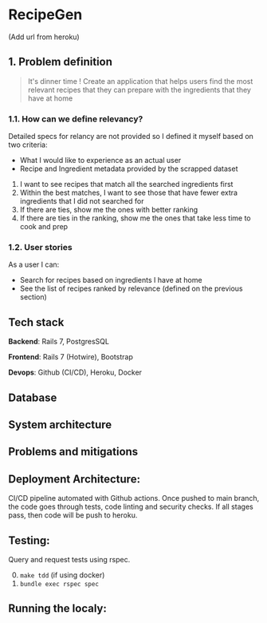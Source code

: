 # RecipeGen

(Add url from heroku)

## 1. Problem definition

> It's dinner time ! Create an application that helps users find the most relevant recipes that they can prepare with the ingredients that they have at home

### 1.1. How can we define relevancy?

Detailed specs for relancy are not provided so I defined it myself based on two criteria:

- What I would like to experience as an actual user
- Recipe and Ingredient metadata provided by the scrapped dataset

1. I want to see recipes that match all the searched ingredients first 
2. Within the best matches, I want to see those that have fewer extra ingredients that I did not searched for
3. If there are ties, show me the ones with better ranking
4. If there are ties in the ranking, show me the ones that take less time to cook and prep

### 1.2. User stories

As a user I can: 

- Search for recipes based on ingredients I have at home
- See the list of recipes ranked by relevance (defined on the previous section)

## Tech stack

**Backend**: Rails 7, PostgresSQL

**Frontend**: Rails 7 (Hotwire), Bootstrap

**Devops**: Github (CI/CD), Heroku, Docker

## Database



## System architecture


## Problems and mitigations

## Deployment Architecture: 
CI/CD pipeline automated with Github actions. Once pushed to main branch, the code goes through tests, code linting and security checks. If all stages pass, then code will be push to heroku. 

## Testing: 
Query and request tests using rspec. 

0. `make tdd` (if using docker)
1. `bundle exec rspec spec`


## Running the localy:

